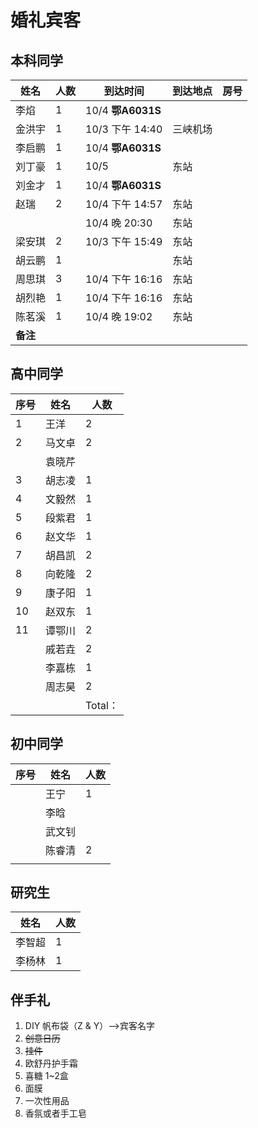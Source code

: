 # 婚礼宾客

## 本科同学

| 姓名     | 人数 | 到达时间               | 到达地点 | 房号 |
| -------- | ---- | ---------------------- | -------- | ---- |
| 李焰     | 1    | 10/4   **鄂A6031S**    |          |      |
| 金洪宇   | 1    | 10/3    下午   14:40   | 三峡机场 |      |
| 李启鹏   | 1    | 10/4   **鄂A6031S**    |          |      |
| 刘丁豪   | 1    | 10/5                   | 东站     |      |
| 刘金才   | 1    | 10/4    **鄂A6031S**   |          |      |
| 赵瑞     | 2    | 10/4   下午   14:57    | 东站     |      |
|          |      | 10/4    晚       20:30 | 东站     |      |
| 梁安琪   | 2    | 10/3   下午   15:49    | 东站     |      |
| 胡云鹏   | 1    |                        | 东站     |      |
| 周思琪   | 3    | 10/4  下午    16:16    | 东站     |      |
| 胡烈艳   | 1    | 10/4  下午    16:16    | 东站     |      |
| 陈茗溪   | 1    | 10/4  晚         19:02 | 东站     |      |
| **备注** |      |                        |          |      |



## 高中同学



| 序号 | 姓名   | 人数    |
| ---- | ------ | ------- |
| 1    | 王洋   | 2       |
| 2    | 马文卓 | 2       |
|      | 袁晓芹 |         |
| 3    | 胡志凌 | 1       |
| 4    | 文毅然 | 1       |
| 5    | 段紫君 | 1       |
| 6    | 赵文华 | 1       |
| 7    | 胡昌凯 | 2       |
| 8    | 向乾隆 | 2       |
| 9    | 康子阳 | 1       |
| 10   | 赵双东 | 1       |
| 11   | 谭鄂川 | 2       |
|      | 戚若垚 | 2       |
|      | 李嘉栋 | 1       |
|      | 周志昊 | 2       |
|      |        | Total： |



## 初中同学

| 序号 | 姓名   | 人数 |
| ---- | ------ | ---- |
|      | 王宁   | 1    |
|      | 李晗   |      |
|      | 武文钊 |      |
|      | 陈睿清 | 2    |
|      |        |      |



## 研究生

| 姓名   | 人数 |
| ------ | ---- |
| 李智超 | 1    |
| 李杨林 | 1    |



## 伴手礼

1. DIY 帆布袋（Z & Y）-->宾客名字
2. ~~创意日历~~
3. ~~挂件~~
4. 欧舒丹护手霜
5. 喜糖 1~2盒
6. 面膜
7. 一次性用品
8. 香氛或者手工皂
